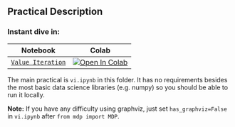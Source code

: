 ## Practical Description

### Instant dive in:

| Notebook                        | Colab                                                                                                                                                                                      |
| ------------------------------- | ------------------------------------------------------------------------------------------------------------------------------------------------------------------------------------------ |
| [`Value Iteration`](./vi.ipynb) | [![Open In Colab](https://colab.research.google.com/assets/colab-badge.svg)](https://colab.research.google.com/github/ldmirl/llp131-practicals/blob/master/session01_model_based/vi.ipynb) |

The main practical is `vi.ipynb` in this folder. It has no requirements besides the most basic data science libraries (e.g. numpy) so you should be able to run it locally.

**Note:** If you have any difficulty using graphviz, just set `has_graphviz=False` in `vi.ipynb` after `from mdp import MDP`.
